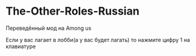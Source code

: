 # The-Other-Roles-Russian
Переведённый мод на Among us 

Если у вас лагает в лобби(а у вас будет лагать) то нажмите цифру 1 на клавиатуре
